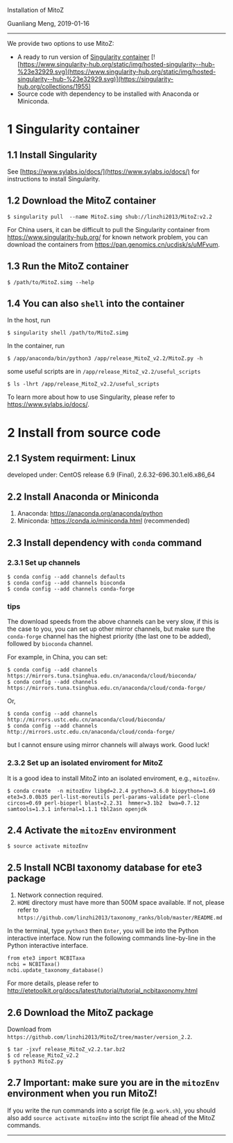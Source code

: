 Installation of MitoZ

Guanliang Meng, 2019-01-16

********************************************************************

We provide two options to use MitoZ:
* A ready to run version of [Singularity container](https://www.sylabs.io/) [![https://www.singularity-hub.org/static/img/hosted-singularity--hub-%23e32929.svg](https://www.singularity-hub.org/static/img/hosted-singularity--hub-%23e32929.svg)](https://singularity-hub.org/collections/1955)
* Source code with dependency to be installed with Anaconda or Miniconda.

# 1 Singularity container

## 1.1 Install Singularity
See [https://www.sylabs.io/docs/](https://www.sylabs.io/docs/) for instructions to install Singularity.

## 1.2 Download the MitoZ container

    $ singularity pull  --name MitoZ.simg shub://linzhi2013/MitoZ:v2.2

For China users, it can be difficult to pull the Singularity container from https://www.singularity-hub.org/
for known network problem, you can download the containers from https://pan.genomics.cn/ucdisk/s/uMFvum.

## 1.3 Run the MitoZ container

    $ /path/to/MitoZ.simg --help

## 1.4 You can also `shell` into the container

In the host, run

    $ singularity shell /path/to/MitoZ.simg

In the container, run

    $ /app/anaconda/bin/python3 /app/release_MitoZ_v2.2/MitoZ.py -h

some useful scripts are in `/app/release_MitoZ_v2.2/useful_scripts`

    $ ls -lhrt /app/release_MitoZ_v2.2/useful_scripts

To learn more about how to use Singularity, please refer to https://www.sylabs.io/docs/.

# 2 Install from source code

## 2.1 System requirment: Linux

developed under: CentOS release 6.9 (Final), 2.6.32-696.30.1.el6.x86_64

## 2.2 Install Anaconda or Miniconda
1. Anaconda: https://anaconda.org/anaconda/python
2. Miniconda: https://conda.io/miniconda.html (recommended)


## 2.3 Install dependency with `conda` command

### 2.3.1 Set up channels

    $ conda config --add channels defaults
    $ conda config --add channels bioconda
    $ conda config --add channels conda-forge

### tips
The download speeds from the above channels can be very slow, if this is the case to you,
you can set up other mirror channels, but make sure the `conda-forge` channel has the highest
priority (the last one to be added), followed by `bioconda` channel.

For example, in China, you can set:

    $ conda config --add channels https://mirrors.tuna.tsinghua.edu.cn/anaconda/cloud/bioconda/
    $ conda config --add channels https://mirrors.tuna.tsinghua.edu.cn/anaconda/cloud/conda-forge/

Or,

    $ conda config --add channels http://mirrors.ustc.edu.cn/anaconda/cloud/bioconda/
    $ conda config --add channels http://mirrors.ustc.edu.cn/anaconda/cloud/conda-forge/

but I cannot ensure using mirror channels will always work. Good luck!

### 2.3.2 Set up an isolated enviroment for MitoZ

It is a good idea to install MitoZ into an isolated enviroment, e.g., `mitozEnv`.

    $ conda create  -n mitozEnv libgd=2.2.4 python=3.6.0 biopython=1.69 ete3=3.0.0b35 perl-list-moreutils perl-params-validate perl-clone circos=0.69 perl-bioperl blast=2.2.31  hmmer=3.1b2  bwa=0.7.12 samtools=1.3.1 infernal=1.1.1 tbl2asn openjdk

## 2.4 Activate the `mitozEnv` environment

    $ source activate mitozEnv

## 2.5 Install NCBI taxonomy database for ete3 package
1. Network connection required.
2. `HOME` directory must have more than 500M space available. If not, please refer to `https://github.com/linzhi2013/taxonomy_ranks/blob/master/README.md`

In the terminal, type `python3` then `Enter`, you will be into the Python interactive interface. Now run the following commands line-by-line in the Python interactive interface.

    from ete3 import NCBITaxa
    ncbi = NCBITaxa()
    ncbi.update_taxonomy_database()

For more details, please refer to http://etetoolkit.org/docs/latest/tutorial/tutorial_ncbitaxonomy.html


## 2.6 Download the MitoZ package

Download from `https://github.com/linzhi2013/MitoZ/tree/master/version_2.2`.

    $ tar -jxvf release_MitoZ_v2.2.tar.bz2
    $ cd release_MitoZ_v2.2
    $ python3 MitoZ.py

## 2.7 Important: make sure you are in the `mitozEnv` environment when you run MitoZ!
If you write the run commands into a script file (e.g. `work.sh`), you should also add `source activate mitozEnv` into the
script file ahead of the MitoZ commands.

********************************************************************
